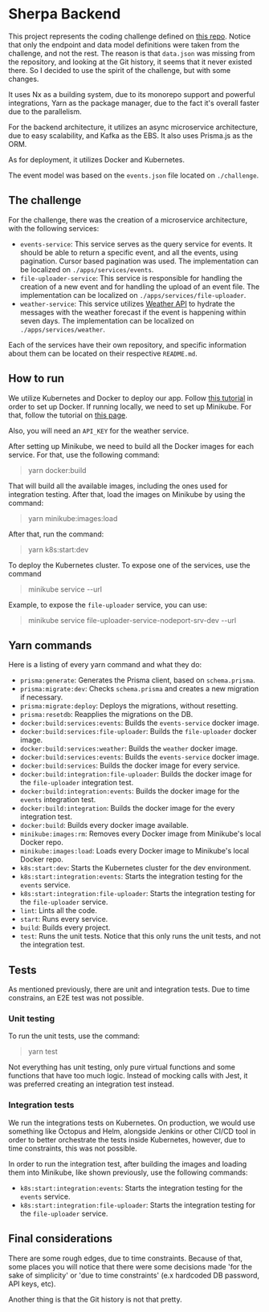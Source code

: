 # Sherpa Backend

This project represents the coding challenge defined on [this repo](https://github.com/joinsherpa/coding-challenge-backend). Notice that only the endpoint and data model definitions were taken from the challenge, and not the rest. The reason is that `data.json` was missing from the repository, and looking at the Git history, it seems that it never existed there. So I decided to use the spirit of the challenge, but with some changes.

It uses Nx as a building system, due to its monorepo support and powerful integrations, Yarn as the package manager, due to the fact it's overall faster due to the parallelism. 

For the backend architecture, it utilizes an async microservice architecture, due to easy scalability, and Kafka as the EBS. It also uses Prisma.js as the ORM.

As for deployment, it utilizes Docker and Kubernetes.

The event model was based on the `events.json` file located on `./challenge`.

## The challenge

For the challenge, there was the creation of a microservice architecture, with the following services:

- `events-service`: This service serves as the query service for events. It should be able to return a specific event, and all the events, using pagination. Cursor based pagination was used. The implementation can be localized on `./apps/services/events`.
- `file-uploader-service`: This service is responsible for handling the creation of a new event and for handling the upload of an event file. The implementation can be localized on `./apps/services/file-uploader`.
- `weather-service`: This service utilizes [Weather API](https://www.weatherapi.com/) to hydrate the messages with the weather forecast if the event is happening within seven days. The implementation can be localized on `./apps/services/weather`.

Each of the services have their own repository, and specific information about them can be located on their respective `README.md`.

## How to run

We utilize Kubernetes and Docker to deploy our app. Follow [this tutorial](https://docs.docker.com/compose/gettingstarted/) in order to set up Docker. If running locally, we need to set up Minikube. For that, follow the tutorial on [this page](https://minikube.sigs.k8s.io/docs/start/).

Also, you will need an `API_KEY` for the weather service. 

After setting up Minikube, we need to build all the Docker images for each service. For that, use the following command:

> yarn docker:build

That will build all the available images, including the ones used for integration testing. After that, load the images on Minikube by using the command:

> yarn minikube:images:load

After that, run the command:

> yarn k8s:start:dev

To deploy the Kubernetes cluster. To expose one of the services, use the command

> minikube service <service> --url

Example, to expose the `file-uploader` service, you can use:

> minikube service file-uploader-service-nodeport-srv-dev --url

## Yarn commands

Here is a listing of every yarn command and what they do:

- `prisma:generate`: Generates the Prisma client, based on `schema.prisma`.
- `prisma:migrate:dev`: Checks `schema.prisma` and creates a new migration if necessary.
- `prisma:migrate:deploy`: Deploys the migrations, without resetting.
- `prisma:resetdb`: Reapplies the migrations on the DB.
- `docker:build:services:events`: Builds the `events-service` docker image.
- `docker:build:services:file-uploader`: Builds the `file-uploader` docker image.
- `docker:build:services:weather`: Builds the `weather` docker image.
- `docker:build:services:events`: Builds the `events-service` docker image.
- `docker:build:services`: Builds the docker image for every service.
- `docker:build:integration:file-uploader`: Builds the docker image for the `file-uploader` integration test.
- `docker:build:integration:events`: Builds the docker image for the `events` integration test.
- `docker:build:integration`: Builds the docker image for the every integration test.
- `docker:build`: Builds every docker image available.
- `minikube:images:rm`: Removes every Docker image from Minikube's local Docker repo.
- `minikube:images:load`: Loads every Docker image to Minikube's local Docker repo.
- `k8s:start:dev`: Starts the Kubernetes cluster for the dev environment.
- `k8s:start:integration:events`: Starts the integration testing for the `events` service.
- `k8s:start:integration:file-uploader`: Starts the integration testing for the `file-uploader` service.
- `lint`: Lints all the code.
- `start`: Runs every service.
- `build`: Builds every project.
- `test`: Runs the unit tests. Notice that this only runs the unit tests, and not the integration test.

## Tests

As mentioned previously, there are unit and integration tests. Due to time constrains, an E2E test was not possible.

### Unit testing

To run the unit tests, use the command:

> yarn test

Not everything has unit testing, only pure virtual functions and some functions that have too much logic. Instead of mocking calls with Jest, it was preferred creating an integration test instead.

### Integration tests

We run the integrations tests on Kubernetes. On production, we would use something like Octopus and Helm, alongside Jenkins or other CI/CD tool in order to better orchestrate the tests inside Kubernetes, however, due to time constraints, this was not possible.

In order to run the integration test, after building the images and loading them into Minikube, like shown previously, use the following commands:

- `k8s:start:integration:events`: Starts the integration testing for the `events` service.
- `k8s:start:integration:file-uploader`: Starts the integration testing for the `file-uploader` service.

## Final considerations

There are some rough edges, due to time constraints. Because of that, some places you will notice that there were some decisions made 'for the sake of simplicity' or 'due to time constraints' (e.x hardcoded DB password, API keys, etc).

Another thing is that the Git history is not that pretty.


